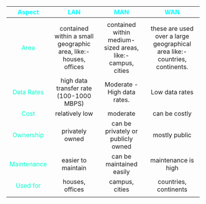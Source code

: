 
|   <span style="color:#00ffff">Aspect</span>    |              <span style="color:#00ffff">LAN</span>              |           <span style="color:#00ffff">MAN</span>           |                   <span style="color:#00ffff">WAN</span>                    |
|:----------------------------------------------:|:----------------------------------------------------------------:|:----------------------------------------------------------:|:---------------------------------------------------------------------------:|
|                                                |                                                                  |                                                            |                                                                             |
|    <span style="color:#00ffcc">Area</span>     | contained within a small geographic area, like:- houses, offices | contained within medium-sized areas, like:- campus, cities | these are used over a large geographical area like:- countries, continents. |
| <span style="color:#00ffcc">Data Rates</span>  |             high data transfer rate (100-1000 MBPS)              |                Moderate - High data rates.                 |                               Low data rates                                |
|    <span style="color:#00ffcc">Cost</span>     |                          relatively low                          |                          moderate                          |                                can be costly                                |
|  <span style="color:#00ffcc">Ownership</span>  |                         privately owned                          |             can be privately or publicly owned             |                                mostly public                                |
| <span style="color:#00ffcc">Maintenance</span> |                        easier to maintain                        |                  can be maintained easily                  |                             maintenance is high                             |
|  <span style="color:#00ffcc">Used for</span>   |                         houses, offices                          |                       campus, cities                       |                            countries, continents                            |
|                                                |                                                                  |                                                            |                                                                             |
